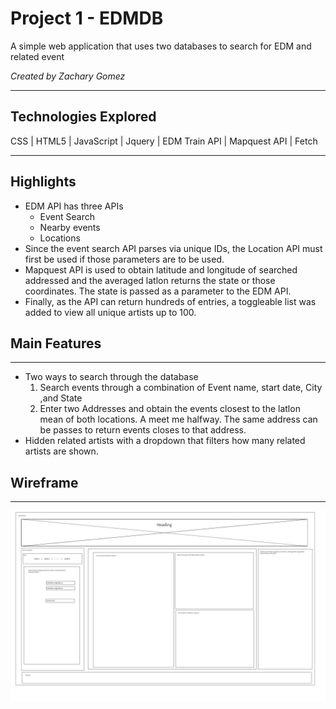 # Project 1 - EDMDB 
A simple web application that uses two databases to search for EDM and related event

*Created by Zachary Gomez*

----

## Technologies Explored

CSS | HTML5 | JavaScript | Jquery | EDM Train API | Mapquest API | Fetch 

----

## Highlights

- EDM API has three APIs
    - Event Search
    - Nearby events
    - Locations
- Since the event search API parses via unique IDs, the Location API must first be used if those parameters are to be used.
- Mapquest API is used to obtain latitude and longitude of searched addressed and the averaged latlon returns the state or those coordinates. The state is passed as a parameter to the EDM API.
- Finally, as the API can return hundreds of entries, a toggleable list was added to view all unique artists up to 100.

## Main Features

----

- Two ways to search through the database
    1. Search events through a combination of Event name, start date, City ,and State
    2. Enter two Addresses and obtain the events closest to the latlon mean of both locations. A meet me halfway. The same address can be passes to return events closes to that address.
- Hidden related artists with a dropdown that filters how many related artists are shown.

## Wireframe

---
![Wireframe](/images/wireframe.png)